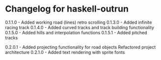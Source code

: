 # Changelog for haskell-outrun

0.1.1.0 - Added working road (lines) retro scrolling
0.1.3.0 - Added infinite racing track
0.1.4.0 - Added curved tracks and track building functionality
0.1.5.0 - Added hills and interpolation functions
0.1.5.1 - Added pitched tracks

0.2.0.1 - Added projecting functionality for road objects
          Refactored project architecture
0.2.1.0 - Added text rendering with sprite fonts
